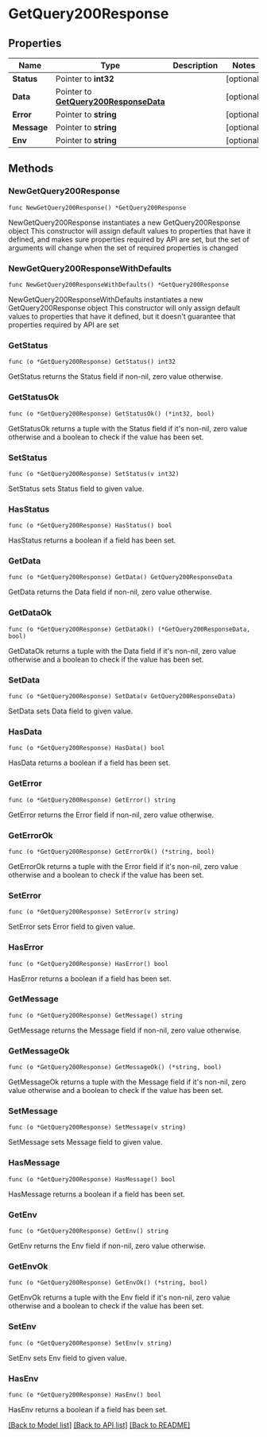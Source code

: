 # GetQuery200Response

## Properties

Name | Type | Description | Notes
------------ | ------------- | ------------- | -------------
**Status** | Pointer to **int32** |  | [optional] 
**Data** | Pointer to [**GetQuery200ResponseData**](GetQuery200ResponseData.md) |  | [optional] 
**Error** | Pointer to **string** |  | [optional] 
**Message** | Pointer to **string** |  | [optional] 
**Env** | Pointer to **string** |  | [optional] 

## Methods

### NewGetQuery200Response

`func NewGetQuery200Response() *GetQuery200Response`

NewGetQuery200Response instantiates a new GetQuery200Response object
This constructor will assign default values to properties that have it defined,
and makes sure properties required by API are set, but the set of arguments
will change when the set of required properties is changed

### NewGetQuery200ResponseWithDefaults

`func NewGetQuery200ResponseWithDefaults() *GetQuery200Response`

NewGetQuery200ResponseWithDefaults instantiates a new GetQuery200Response object
This constructor will only assign default values to properties that have it defined,
but it doesn't guarantee that properties required by API are set

### GetStatus

`func (o *GetQuery200Response) GetStatus() int32`

GetStatus returns the Status field if non-nil, zero value otherwise.

### GetStatusOk

`func (o *GetQuery200Response) GetStatusOk() (*int32, bool)`

GetStatusOk returns a tuple with the Status field if it's non-nil, zero value otherwise
and a boolean to check if the value has been set.

### SetStatus

`func (o *GetQuery200Response) SetStatus(v int32)`

SetStatus sets Status field to given value.

### HasStatus

`func (o *GetQuery200Response) HasStatus() bool`

HasStatus returns a boolean if a field has been set.

### GetData

`func (o *GetQuery200Response) GetData() GetQuery200ResponseData`

GetData returns the Data field if non-nil, zero value otherwise.

### GetDataOk

`func (o *GetQuery200Response) GetDataOk() (*GetQuery200ResponseData, bool)`

GetDataOk returns a tuple with the Data field if it's non-nil, zero value otherwise
and a boolean to check if the value has been set.

### SetData

`func (o *GetQuery200Response) SetData(v GetQuery200ResponseData)`

SetData sets Data field to given value.

### HasData

`func (o *GetQuery200Response) HasData() bool`

HasData returns a boolean if a field has been set.

### GetError

`func (o *GetQuery200Response) GetError() string`

GetError returns the Error field if non-nil, zero value otherwise.

### GetErrorOk

`func (o *GetQuery200Response) GetErrorOk() (*string, bool)`

GetErrorOk returns a tuple with the Error field if it's non-nil, zero value otherwise
and a boolean to check if the value has been set.

### SetError

`func (o *GetQuery200Response) SetError(v string)`

SetError sets Error field to given value.

### HasError

`func (o *GetQuery200Response) HasError() bool`

HasError returns a boolean if a field has been set.

### GetMessage

`func (o *GetQuery200Response) GetMessage() string`

GetMessage returns the Message field if non-nil, zero value otherwise.

### GetMessageOk

`func (o *GetQuery200Response) GetMessageOk() (*string, bool)`

GetMessageOk returns a tuple with the Message field if it's non-nil, zero value otherwise
and a boolean to check if the value has been set.

### SetMessage

`func (o *GetQuery200Response) SetMessage(v string)`

SetMessage sets Message field to given value.

### HasMessage

`func (o *GetQuery200Response) HasMessage() bool`

HasMessage returns a boolean if a field has been set.

### GetEnv

`func (o *GetQuery200Response) GetEnv() string`

GetEnv returns the Env field if non-nil, zero value otherwise.

### GetEnvOk

`func (o *GetQuery200Response) GetEnvOk() (*string, bool)`

GetEnvOk returns a tuple with the Env field if it's non-nil, zero value otherwise
and a boolean to check if the value has been set.

### SetEnv

`func (o *GetQuery200Response) SetEnv(v string)`

SetEnv sets Env field to given value.

### HasEnv

`func (o *GetQuery200Response) HasEnv() bool`

HasEnv returns a boolean if a field has been set.


[[Back to Model list]](../README.md#documentation-for-models) [[Back to API list]](../README.md#documentation-for-api-endpoints) [[Back to README]](../README.md)



